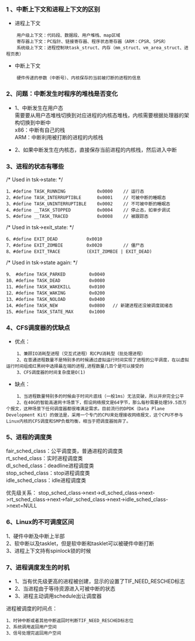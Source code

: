 ### 1 、中断上下文和进程上下文的区别

- 进程上下文  
```
	用户级上下文：代码段、数据段、用户堆栈、map区域
	寄存器上下文：PC指针、链接寄存器、程序状态寄存器（ARM：CPSR、SPSR）
	系统级上下文：进程控制块task_struct、内存（mm_struct、vm_area_struct、进程页表）
```
-  中断上下文  
```
	硬件传递的参数（中断号）、内核保存的当前被打断的进程的信息
```
### 2、问题：中断发生时程序的堆栈是否变化
- 1、中断发生在用户态  
	需要要从用户态堆栈切换到对应进程的内核态堆栈，内核需要根据处理器的架构切换到中断中  
	x86：中断有自己的栈  
	ARM：中断利用被打断的进程的内核栈  

-  2、如果中断发生在内核态，直接保存当前进程的内核栈，然后进入中断  

### 3、进程的状态有哪些  
/* Used in tsk->state: */
```
1、#define TASK_RUNNING            0x0000	// 运行态
2、#define TASK_INTERRUPTIBLE      0x0001	// 可被中断的睡眠态
3、#define TASK_UNINTERRUPTIBLE    0x0002	// 不可被中断的睡眠态
4、#define __TASK_STOPPED          0x0004	// 停止态，如单步调试
5、#define __TASK_TRACED           0x0008	// 被跟踪态
```
/* Used in tsk->exit_state: */
```
6、#define EXIT_DEAD           0x0010		
7、#define EXIT_ZOMBIE         0x0020		// 僵尸态
8、#define EXIT_TRACE          (EXIT_ZOMBIE | EXIT_DEAD)
```

/* Used in tsk->state again: */
```
9、 #define TASK_PARKED         0x0040
10、#define TASK_DEAD           0x0080
11、#define TASK_WAKEKILL       0x0100
12、#define TASK_WAKING         0x0200
13、#define TASK_NOLOAD         0x0400
14、#define TASK_NEW            0x0800	// 新建进程还没被调度就绪态
15、#define TASK_STATE_MAX      0x1000
```

### 4、CFS调度器的优缺点  

- 优点：  
```
	1、兼顾IO消耗型进程（交互式进程）和CPU消耗型（批处理进程）
	2、在普通进程数量不是特别多的时候通过虚拟运行时间实现了进程的公平调度，在以虚拟运行时间组成红黑树中选择最左端的进程,进程数量几百个是可以接受的
	3、CFS调度器的时间复杂度是O(1)
```

- 缺点：  
```
	1、当进程数量特别多的时候由于时间片底线（一般1ms）无法突破，所以并非完全公平
	2、在40G的智能高速网卡场景下，假设网络报文是64字节，那么每秒需要处理59.5百万个报文，这种场景下任何调度器都很难满足需求。目前流行的DPDK（Data Plane Development Kit）的做法是，采用一个专门的CPU来处理接收网络报文，这个CPU不参与Linux内核的CFS调度和SMP负载均衡，相当于把调度器抛弃了。
```

### 5、进程的调度类  
fair_sched_class：公平调度类，普通进程的调度类  
rt_sched_class：实时进程调度类  
dl_sched_class：deadline进程调度类  
stop_sched_class：stop进程调度类  
idle_sched_class：idle进程调度类  
		
优先级关系：
stop_sched_class->next->dl_sched_class->next->rt_sched_class->next->fair_sched_class->next->idle_sched_class->next=NULL  

### 6、Linux的不可调度区间  
1、硬件中断及中断上半部  
2、软中断以及tasklet，但是软中断和tasklet可以被硬件中断打断  
3、进程上下文持有spinlock锁的时候  

### 7、进程调度发生的时机  
- 1、当有优先级更高的进程被创建，显示的设置了TIF_NEED_RESCHED标志  
- 2、当进程由于等待资源进入可被中断的状态  
- 3、进程主动调用schedule出让调度器  

进程被调度的时间点：  
```
1、时钟中断或者其他中断返回时判断TIF_NEED_RESCHED标志位
2、系统调用返回用户空间  
3、信号处理完返回用户空间
```